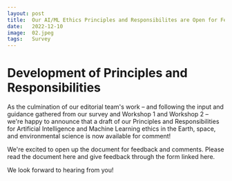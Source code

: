```yaml
---
layout: post
title:  Our AI/ML Ethics Principles and Responsibilites are Open for Feedback!
date:   2022-12-10
image:  02.jpeg
tags:   Survey
---
```

# Development of Principles and Responsibilities
As the culmination of our editorial team's work – and following the input and guidance gathered from our survey and Workshop 1 and Workshop 2 – we're happy to announce that a draft of our Principles and Responsibilities for Artificial Intelligence and Machine Learning ethics in the Earth, space, and environmental science is now available for comment!

We're excited to open up the document for feedback and comments. Please read the document here and give feedback through the form linked here. 

We look forward to hearing from you!


